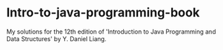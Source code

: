 # Intro-to-java-programming-book
My solutions for the 12th edition of 'Introduction to Java Programming and Data Structures' by Y. Daniel Liang.
